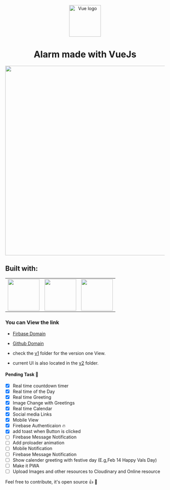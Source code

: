 <p align="center"><a href="https://vuejs.org" target="_blank" rel="noopener noreferrer"><img width="100" src="https://vuejs.org/images/logo.png" alt="Vue logo"></a></p>

<h1 align="center"> Alarm made with VueJs </h1>


<p align="center"> <img src="https://res.cloudinary.com/dfd5dyuho/image/upload/v1546559096/Alarm%20with%20Vue.gif" width="600px"> </p>

## Built with:

<!-- Table start-->
<table>
  <tbody>
    <tr>
      <td align="center" valign="middle">
        <a href="https://vuejs.org" target="_blank">
          <img height="100px" src="https://vuejs.org/images/logo.png">
        </a>
      </td>
      <td align="center" valign="middle">
        <a href="https://materializecss.com" target="_blank">
          <img height="100px" src="https://seeklogo.com/images/M/materialize-logo-0FCAD8A6F8-seeklogo.com.png">
        </a>
      </td>
      <td align="center" valign="middle">
        <a href="https://jquery.com" target="_blank">
          <img height="100px" src="https://cdn4.iconfinder.com/data/icons/scripting-and-programming-languages/512/JQuery_logo-512.png">
        </a>
      </td>
    </tr><tr></tr>
  </tbody>
</table>

<!-- Table end -->
 
### You can View the link 
* [Firbase Domain](https://vue-alarm.firebaseapp.com)
* [Github Domain](https://wonexo.github.io/alarmWithVue)


* check the [v1](./v1) folder for the version one View.
* current UI is also located in the [v2](./v2) folder.

#### Pending Task :camel:
- [x] Real time countdown timer
- [x] Real time of the Day
- [x] Real time Greeting
- [x] Image Change with Greetings
- [x] Real time Calendar
- [x] Social media Links 
- [x] Mobile View
- [x] Firebase Authenticaion :fire:
- [x] add toast when Button is clicked 
- [ ] Firebase Message Notification
- [ ] Add proloader animation
- [ ] Mobile Notification
- [ ] Firebase Message Notification
- [ ] Show calender greeting with festive day (E.g,Feb 14 Happy Vals Day) 
- [ ] Make it PWA 
- [ ] Upload Images and other resources to Cloudinary and Online resource

Feel free to contribute, it's open source :+1: :rocket:

